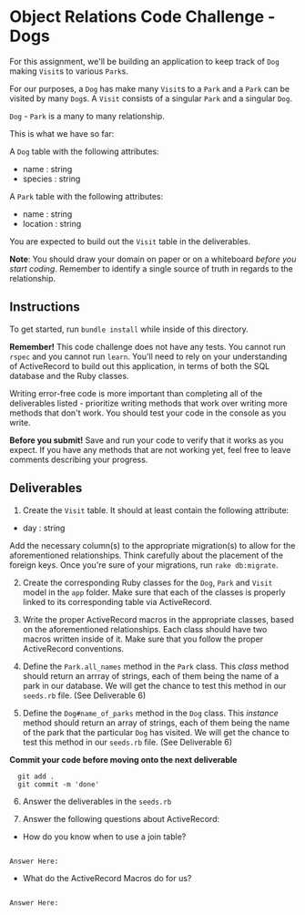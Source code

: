 # Object Relations Code Challenge - Dogs

For this assignment, we'll be building an application to keep track of `Dog` making `Visit`s to various `Park`s.

For our purposes, a `Dog` has make many `Visit`s to a `Park` and a `Park` can be visited by many `Dog`s. A `Visit` consists of a singular `Park` and a singular `Dog`. 

`Dog` - `Park` is a many to many relationship.

This is what we have so far:

A `Dog` table with the following attributes:
- name : string
- species : string

A `Park` table with the following attributes:
- name : string
- location : string


You are expected to build out the `Visit` table in the deliverables.

**Note**: You should draw your domain on paper or on a whiteboard _before you start coding_. Remember to identify a single source of truth in regards to the relationship. 


## Instructions

To get started, run `bundle install` while inside of this directory.

**Remember!** This code challenge does not have any tests. You cannot run `rspec` and you cannot run `learn`. You'll need to rely on your understanding of ActiveRecord to build out this application, in terms of both the SQL database and the Ruby classes. 

Writing error-free code is more important than completing all of the deliverables listed - prioritize writing methods that work over writing more methods that don't work. You should test your code in the console as you write.

**Before you submit!** Save and run your code to verify that it works as you expect. If you have any methods that are not working yet, feel free to leave comments describing your progress.


## Deliverables

1. Create the `Visit` table. It should at least contain the following attribute: 

- day : string

Add the necessary column(s) to the appropriate migration(s) to allow for the aforementioned relationships. Think carefully about the placement of the foreign keys. Once you're sure of your migrations, run `rake db:migrate`.

2. Create the corresponding Ruby classes for the `Dog`, `Park` and `Visit` model in the `app` folder. Make sure that each of the classes is properly linked to its corresponding table via ActiveRecord.  

3. Write the proper ActiveRecord macros in the appropriate classes, based on the aforementioned relationships. Each class should have two macros written inside of it. Make sure that you follow the proper ActiveRecord conventions. 

4. Define the `Park.all_names` method in the `Park` class. This _class_ method should return an arrray of strings, each of them being the name of a park in our database. We will get the chance to test this method in our `seeds.rb` file. (See Deliverable 6)

5. Define the `Dog#name_of_parks` method in the `Dog` class. This _instance_ method should return an array of strings, each of them being the name of the park that the particular `Dog` has visited. We will get the chance to test this method in our `seeds.rb` file. (See Deliverable 6)

**Commit your code before moving onto the next deliverable**
```
  git add . 
  git commit -m 'done'
```

6. Answer the deliverables in the `seeds.rb`

7. Answer the following questions about ActiveRecord:

* How do you know when to use a join table?

```txt

Answer Here: 

```

* What do the ActiveRecord Macros do for us?

```txt

Answer Here:

```